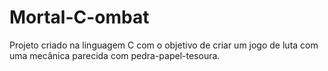 # Mortal-C-ombat

Projeto criado na linguagem C com o objetivo de criar um jogo de luta com uma mecânica parecida com pedra-papel-tesoura.
